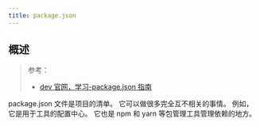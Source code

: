 ```yaml
---
title: package.json
---
```


## 概述

> 参考：
> - [dev 官网，学习-package.json 指南](https://nodejs.dev/learn/the-package-json-guide)

package.json 文件是项目的清单。 它可以做很多完全互不相关的事情。 例如，它是用于工具的配置中心。 它也是 npm 和 yarn 等包管理工具管理依赖的地方。
